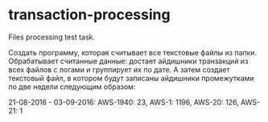 # transaction-processing
Files processing test task.

Создать программу, которая считывает все текстовые файлы из папки.
Обрабатывает считанные данные: достает айдишники транзакций из всех файлов с логами и группирует их по дате.
А затем создает текстовый файл, в котором будут записаны айдишники промежутками по две недели следующим образом:

21-08-2016 - 03-09-2016: 
AWS-1940: 23, AWS-1: 1196, AWS-20: 126, AWS-21: 1
